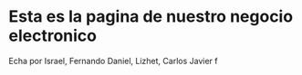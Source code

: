 # Esta es la pagina de nuestro negocio electronico
Echa por Israel, Fernando Daniel, Lizhet, Carlos Javier f
